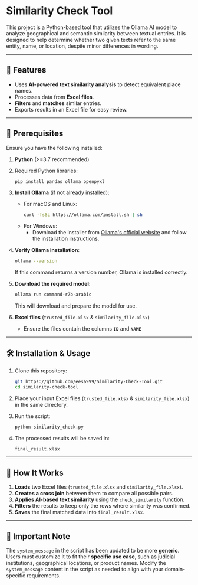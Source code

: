 # Similarity Check Tool

This project is a Python-based tool that utilizes the Ollama AI model to analyze geographical and semantic similarity between textual entries. It is designed to help determine whether two given texts refer to the same entity, name, or location, despite minor differences in wording.

---

## 📌 Features

- Uses **AI-powered text similarity analysis** to detect equivalent place names.
- Processes data from **Excel files**.
- **Filters** and **matches** similar entries.
- Exports results in an Excel file for easy review.

---

## 🚀 Prerequisites

Ensure you have the following installed:

1. **Python** (>=3.7 recommended)

2. Required Python libraries:

   ```sh
   pip install pandas ollama openpyxl
   ```

3. **Install Ollama** (if not already installed):

   - For macOS and Linux:
     ```sh
     curl -fsSL https://ollama.com/install.sh | sh
     ```
   - For Windows:
     - Download the installer from [Ollama's official website](https://ollama.com) and follow the installation instructions.

4. **Verify Ollama installation**:

   ```sh
   ollama --version
   ```

   If this command returns a version number, Ollama is installed correctly.

5. **Download the required model**:

   ```sh
   ollama run command-r7b-arabic
   ```

   This will download and prepare the model for use.

6. **Excel files** (`trusted_file.xlsx` & `similarity_file.xlsx`)

   - Ensure the files contain the columns **`ID`** and **`NAME`**

---

## 🛠️ Installation & Usage

1. Clone this repository:

   ```sh
   git https://github.com/eesa999/Similarity-Check-Tool.git
   cd similarity-check-tool
   ```

2. Place your input Excel files (`trusted_file.xlsx` & `similarity_file.xlsx`) in the same directory.

3. Run the script:

   ```sh
   python similarity_check.py
   ```

4. The processed results will be saved in:

   ```sh
   final_result.xlsx
   ```

---

## 🔹 How It Works

1. **Loads** two Excel files (`trusted_file.xlsx` and `similarity_file.xlsx`).
2. **Creates a cross join** between them to compare all possible pairs.
3. **Applies AI-based text similarity** using the `check_similarity` function.
4. **Filters** the results to keep only the rows where similarity was confirmed.
5. **Saves** the final matched data into `final_result.xlsx`.

---

## 🔹 Important Note

The `system_message` in the script has been updated to be more **generic**. Users must customize it to fit their **specific use case**, such as judicial institutions, geographical locations, or product names. Modify the `system_message` content in the script as needed to align with your domain-specific requirements.

